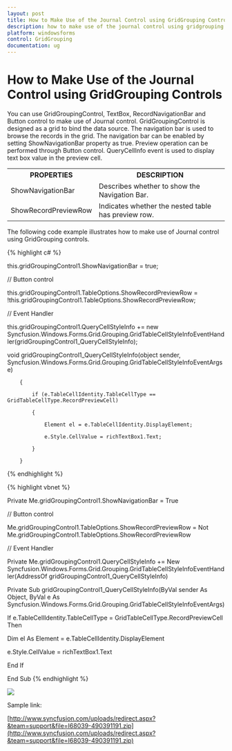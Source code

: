 ```yaml
---
layout: post
title: How to Make Use of the Journal Control using GridGrouping Controls | Windows Forms | Syncfusion
description: how to make use of the journal control using gridgrouping controls
platform: windowsforms
control: GridGrouping
documentation: ug
---
```


# How to Make Use of the Journal Control using GridGrouping Controls

You can use GridGroupingControl, TextBox, RecordNavigationBar and Button control to make use of Journal control. GridGroupingControl is designed as a grid to bind the data source. The navigation bar is used to browse the records in the grid. The navigation bar can be enabled by setting ShowNavigationBar property as true. Preview operation can be performed through Button control. QueryCellInfo event is used to display text box value in the preview cell.



<table>
<tr>
<th>
PROPERTIES</th><th>
DESCRIPTION</th></tr>
<tr>
<td>
ShowNavigationBar</td><td>
Describes whether to show the Navigation Bar.</td></tr>
<tr>
<td>
ShowRecordPreviewRow</td><td>
Indicates whether the nested table has preview row.</td></tr>
</table>
The following code example illustrates how to make use of Journal control using GridGrouping controls.

{% highlight c# %}



this.gridGroupingControl1.ShowNavigationBar = true;



// Button control



this.gridGroupingControl1.TableOptions.ShowRecordPreviewRow = !this.gridGroupingControl1.TableOptions.ShowRecordPreviewRow;



// Event Handler 



this.gridGroupingControl1.QueryCellStyleInfo += new Syncfusion.Windows.Forms.Grid.Grouping.GridTableCellStyleInfoEventHandler(gridGroupingControl1_QueryCellStyleInfo);



void gridGroupingControl1_QueryCellStyleInfo(object sender, Syncfusion.Windows.Forms.Grid.Grouping.GridTableCellStyleInfoEventArgs e)

        {

            if (e.TableCellIdentity.TableCellType == GridTableCellType.RecordPreviewCell)

            {

                Element el = e.TableCellIdentity.DisplayElement;

                e.Style.CellValue = richTextBox1.Text;

            }

        }

{% endhighlight  %}

{% highlight vbnet %}



Private Me.gridGroupingControl1.ShowNavigationBar = True



// Button control



Me.gridGroupingControl1.TableOptions.ShowRecordPreviewRow = Not Me.gridGroupingControl1.TableOptions.ShowRecordPreviewRow



// Event Handler 



Private Me.gridGroupingControl1.QueryCellStyleInfo += New Syncfusion.Windows.Forms.Grid.Grouping.GridTableCellStyleInfoEventHandler(AddressOf gridGroupingControl1_QueryCellStyleInfo)



Private Sub gridGroupingControl1_QueryCellStyleInfo(ByVal sender As Object, ByVal e As Syncfusion.Windows.Forms.Grid.Grouping.GridTableCellStyleInfoEventArgs)

If e.TableCellIdentity.TableCellType = GridTableCellType.RecordPreviewCell Then

Dim el As Element = e.TableCellIdentity.DisplayElement

e.Style.CellValue = richTextBox1.Text

End If

End Sub
{% endhighlight  %}

![](General_images/General_img1.png)



Sample link:

[http://www.syncfusion.com/uploads/redirect.aspx?&team=support&file=I68039-490391191.zip](http://www.syncfusion.com/uploads/redirect.aspx?&team=support&file=I68039-490391191.zip)
